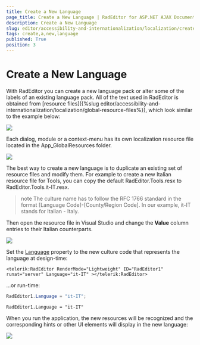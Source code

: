```yaml
---
title: Create a New Language
page_title: Create a New Language | RadEditor for ASP.NET AJAX Documentation
description: Create a New Language
slug: editor/accessibility-and-internationalization/localization/create-a-new-language
tags: create,a,new,language
published: True
position: 3
---
```


# Create a New Language

With RadEditor you can create a new language pack or alter some of the labels of an existing language pack. All of the text used in RadEditor is obtained from [resource files]({%slug editor/accessibility-and-internationalization/localization/global-resource-files%}), which look similar to the example below:

![](images/editor-localization001.png)

Each dialog, module or a context-menu has its own localization resource file located in the App_GlobalResources folder.

![](images/editor-localization004.png)

The best way to create a new language is to duplicate an existing set of resource files and modify them. For example to create a new Italian resource file for Tools, you can copy the default RadEditor.Tools.resx to RadEditor.Tools.it-IT.resx.

>note The culture name has to follow the RFC 1766 standard in the format [Language Code]-[County/Region Code]. In our example, it-IT stands for Italian - Italy.

Then open the resource file in Visual Studio and change the **Value** column entries to their Italian counterparts.

![](images/editor-localization002.png)

Set the [Language](https://www.telerik.com/help/aspnet-ajax/p_telerik_web_ui_radeditor_language.html) property to the new culture code that represents the language at design-time:

````ASP.NET
<telerik:RadEditor RenderMode="Lightweight" ID="RadEditor1" runat="server" Language="it-IT" ></telerik:RadEditor>
````

...or run-time:

````C#
RadEditor1.Language = "it-IT"; 
````
````VB
RadEditor1.Language = "it-IT"
````

When you run the application, the new resources will be recognized and the corresponding hints or other UI elements will display in the new language:

![](images/editor-localization003.png)
